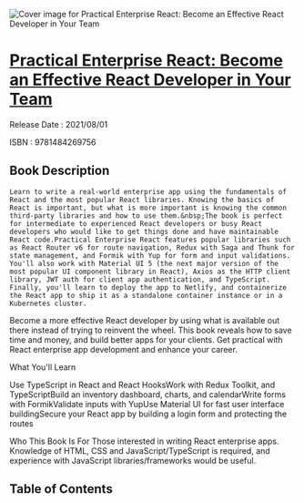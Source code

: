 ![Cover image for Practical Enterprise React: Become an Effective React Developer in Your Team](https://imgdetail.ebookreading.net/cover/cover/202109/EB9781484269756.jpg)

[Practical Enterprise React: Become an Effective React Developer in Your Team](https://ebookreading.net/view/book/Practical+Enterprise+React%3A+Become+an+Effective+React+Developer+in+Your+Team-EB9781484269756_1.html "Practical Enterprise React: Become an Effective React Developer in Your Team")
====================================================================================================================

Release Date : 2021/08/01

ISBN : 9781484269756

Book Description
-----------------


    Learn to write a real-world enterprise app using the fundamentals of React and the most popular React libraries. Knowing the basics of React is important, but what is more important is knowing the common third-party libraries and how to use them.&nbsp;The book is perfect for intermediate to experienced React developers or busy React developers who would like to get things done and have maintainable React code.Practical Enterprise React features popular libraries such as React Router v6 for route navigation, Redux with Saga and Thunk for state management, and Formik with Yup for form and input validations. You'll also work with Material UI 5 (the next major version of the most popular UI component library in React), Axios as the HTTP client library, JWT auth for client app authentication, and TypeScript. Finally, you'll learn to deploy the app to Netlify, and containerize the React app to ship it as a standalone container instance or in a Kubernetes cluster.

Become a more effective React developer by using what is available out there instead of trying to reinvent the wheel. This book reveals how to save time and money, and build better apps for your clients. Get practical with React enterprise app development and enhance your career.

What You'll Learn

Use TypeScript in React and React HooksWork with Redux Toolkit, and TypeScriptBuild an inventory dashboard, charts, and calendarWrite forms with FormikValidate inputs with YupUse Material UI for fast user interface buildingSecure your React app by building a login form and protecting the routes

Who This Book Is For
Those interested in writing React enterprise apps. Knowledge of HTML, CSS and JavaScript/TypeScript is required, and experience with JavaScript libraries/frameworks would be useful.&nbsp;
  


Table of Contents
-----------------

